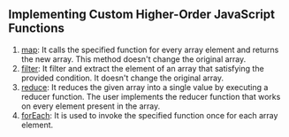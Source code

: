 ## Implementing Custom Higher-Order JavaScript Functions

1. [map](https://www.javatpoint.com/javascript-array-map-method): It calls the specified function for every array element and returns the new array. This method doesn't    change the original array.
2. [filter](https://www.javatpoint.com/javascript-array-filter-method): It filter and extract the element of an array that satisfying the provided condition. It doesn't change the original array.
3. [reduce](https://www.javatpoint.com/javascript-array-reduce-method): It reduces the given array into a single value by executing a reducer function. The user implements the reducer function that works on every element present in the array.
4. [forEach](https://www.javatpoint.com/javascript-array-foreach-method): It is used to invoke the specified function once for each array element.